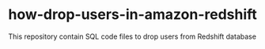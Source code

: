 # how-drop-users-in-amazon-redshift

This repository contain SQL code files to drop users from Redshift database
